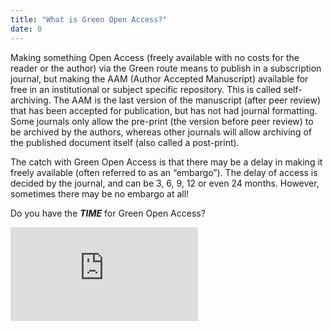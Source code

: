 ```yaml
---
title: "What is Green Open Access?"
date: 0
---
```


Making something Open Access (freely available with no costs for the reader or the author) via the Green route means to publish in a subscription journal, but making the AAM (Author Accepted Manuscript) available for free in an institutional or subject specific repository. This is called self-archiving. The AAM is the last version of the manuscript (after peer review) that has been accepted for publication, but has not had journal formatting. Some journals only allow the pre-print (the version before peer review) to be archived by the authors, whereas other journals will allow archiving of the published document itself (also called a post-print).

The catch with Green Open Access is that there may be a delay in making it freely available (often referred to as an “embargo”). The delay of access is decided by the journal, and can be 3, 6, 9, 12 or even 24 months. However, sometimes there may be no embargo at all!

Do you have the ***TIME*** for Green Open Access?

[![Website](https://img.shields.io/website?label=Look&nbsp;around&nbsp;the&nbsp;room&style=for-the-badge&up_message=Go%21&url=https%3A%2F%2Fdanielroelfs.com)](/green/look_around_the_room)